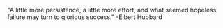 "A little more persistence, a little more effort, and what seemed hopeless failure may turn to glorious success."
-Elbert Hubbard